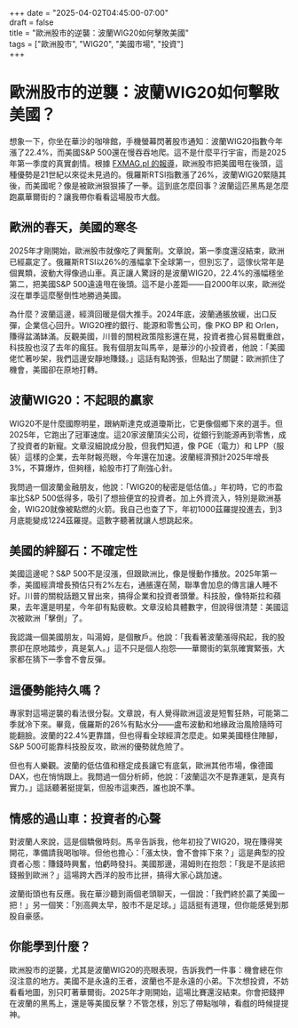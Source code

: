 +++
date = "2025-04-02T04:45:00-07:00"  
draft = false  
title = "歐洲股市的逆襲：波蘭WIG20如何擊敗美國"  
tags = ["歐洲股市", "WIG20", "美國市場", "投資"]  
+++

# 歐洲股市的逆襲：波蘭WIG20如何擊敗美國？

想象一下，你坐在華沙的咖啡館，手機螢幕閃著股市通知：波蘭WIG20指數今年漲了22.4%，而美國S&P 500還在慢吞吞地爬。這不是什麼平行宇宙，而是2025年第一季度的真實劇情。根據 [FXMAG.pl 的報導](https://www.fxmag.pl/gielda/europa-znokautowala-usa-takiej-przewagi-nie-bylo-od-dziesiecioleci)，歐洲股市把美國甩在後頭，這種優勢是21世紀以來從未見過的。俄羅斯RTSI指數漲了26%，波蘭WIG20緊隨其後，而美國呢？像是被歐洲狠狠揍了一拳。這到底怎麼回事？波蘭這匹黑馬是怎麼跑贏華爾街的？讓我帶你看看這場股市大戲。

## 歐洲的春天，美國的寒冬

2025年才剛開始，歐洲股市就像吃了興奮劑。文章說，第一季度還沒結束，歐洲已經贏定了。俄羅斯RTSI以26%的漲幅拿下全球第一，但別忘了，這傢伙常年是個異類，波動大得像過山車。真正讓人驚訝的是波蘭WIG20，22.4%的漲幅穩坐第二，把美國S&P 500遠遠甩在後頭。這不是小差距——自2000年以來，歐洲從沒在單季這麼壓倒性地勝過美國。

為什麼？波蘭這邊，經濟回暖是個大推手。2024年底，波蘭通脹放緩，出口反彈，企業信心回升。WIG20裡的銀行、能源和零售公司，像 PKO BP 和 Orlen，賺得盆滿缽滿。反觀美國，川普的關稅政策陰影還在晃，投資者擔心貿易戰重啟，科技股也沒了去年的瘋狂。我有個朋友叫馬辛，是華沙的小投資者，他說：「美國佬忙著吵架，我們這邊安靜地賺錢。」這話有點誇張，但點出了關鍵：歐洲抓住了機會，美國卻在原地打轉。

## 波蘭WIG20：不起眼的贏家

WIG20不是什麼國際明星，跟納斯達克或道瓊斯比，它更像個鄉下來的選手。但2025年，它跑出了冠軍速度。這20家波蘭頂尖公司，從銀行到能源再到零售，成了投資者的新寵。文章沒細說成分股，但我們知道，像 PGE（電力）和 LPP（服裝）這樣的企業，去年財報亮眼，今年還在加速。波蘭經濟預計2025年增長3%，不算爆炸，但夠穩，給股市打了劑強心針。

我問過一個波蘭金融朋友，他說：「WIG20的秘密是低估值。」年初時，它的市盈率比S&P 500低得多，吸引了想撿便宜的投資者。加上外資流入，特別是歐洲基金，WIG20就像被點燃的火箭。我自己也查了下，年初1000茲羅提投進去，到3月底能變成1224茲羅提。這數字聽著就讓人想跳起來。

## 美國的絆腳石：不確定性

美國這邊呢？S&P 500不是沒漲，但跟歐洲比，像是慢動作播放。2025年第一季，美國經濟增長預估只有2%左右，通脹還在鬧，聯準會加息的傳言讓人睡不好。川普的關稅話題又冒出來，搞得企業和投資者頭暈。科技股，像特斯拉和蘋果，去年還是明星，今年卻有點疲軟。文章沒給具體數字，但說得很清楚：美國這次被歐洲「擊倒」了。

我認識一個美國朋友，叫湯姆，是個散戶。他說：「我看著波蘭漲得飛起，我的股票卻在原地踏步，真是氣人。」這不只是個人抱怨——華爾街的氣氛確實緊張，大家都在猜下一季會不會反彈。

## 這優勢能持久嗎？

專家對這場逆襲的看法很分裂。文章說，有人覺得歐洲這波是短暫狂熱，可能第二季就冷下來。畢竟，俄羅斯的26%有點水分——盧布波動和地緣政治風險隨時可能翻臉。波蘭的22.4%更靠譜，但也得看全球經濟怎麼走。如果美國穩住陣腳，S&P 500可能靠科技股反攻，歐洲的優勢就危險了。

但也有人樂觀。波蘭的低估值和穩定成長讓它有底氣，歐洲其他市場，像德國DAX，也在悄悄跟上。我問過一個分析師，他說：「波蘭這次不是靠運氣，是真有實力。」這話聽著挺提氣，但股市這東西，誰也說不準。

## 情感的過山車：投資者的心聲

對波蘭人來說，這是個驕傲時刻。馬辛告訴我，他年初投了WIG20，現在賺得笑開花，準備請我喝咖啡。但他也擔心：「漲太快，會不會摔下來？」這是典型的投資者心態：賺錢時興奮，怕虧時發抖。美國那邊，湯姆則在抱怨：「我是不是該把錢搬到歐洲？」這場跨大西洋的股市比拼，搞得大家心跳加速。

波蘭街頭也有反應。我在華沙聽到兩個老頭聊天，一個說：「我們終於贏了美國一把！」另一個笑：「別高興太早，股市不是足球。」這話挺有道理，但你能感覺到那股自豪感。

## 你能學到什麼？

歐洲股市的逆襲，尤其是波蘭WIG20的亮眼表現，告訴我們一件事：機會總在你沒注意的地方。美國不是永遠的王者，波蘭也不是永遠的小弟。下次想投資，不妨看看地圖，別只盯著華爾街。2025年才剛開始，這場比賽還沒結束。你會把錢押在波蘭的黑馬上，還是等美國反擊？不管怎樣，別忘了帶點咖啡，看戲的時候提提神。
